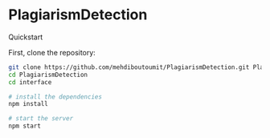 # PlagiarismDetection

Quickstart

First, clone the repository:
```bash
git clone https://github.com/mehdiboutoumit/PlagiarismDetection.git PlagiarismDetection
cd PlagiarismDetection
cd interface

# install the dependencies
npm install

# start the server
npm start
```
